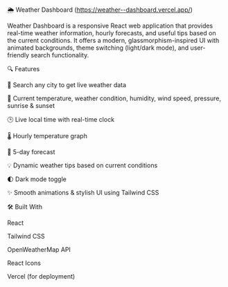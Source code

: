 🌦️ Weather Dashboard (https://weather--dashboard.vercel.app/)

Weather Dashboard is a responsive React web application that provides real-time weather information, hourly forecasts, and useful tips based on the current conditions. It offers a modern, glassmorphism-inspired UI with animated backgrounds, theme switching (light/dark mode), and user-friendly search functionality.

🔍 Features

🔎 Search any city to get live weather data

📍 Current temperature, weather condition, humidity, wind speed, pressure, sunrise & sunset

🕒 Live local time with real-time clock

🌡️ Hourly temperature graph

📅 5-day forecast

💡 Dynamic weather tips based on current conditions

🌓 Dark mode toggle

✨ Smooth animations & stylish UI using Tailwind CSS


🛠️ Built With

React

Tailwind CSS

OpenWeatherMap API

React Icons

Vercel (for deployment)

